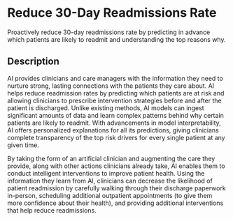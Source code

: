 # Reduce 30-Day Readmissions Rate
Proactively reduce 30-day readmissions rate by predicting in advance which patients are likely to readmit and understanding the top reasons why.

## Description
AI provides clinicians and care managers with the information they need to nurture strong, lasting connections with the patients they care about. AI helps reduce readmission rates by predicting which patients are at risk and allowing clinicians to prescribe intervention strategies before and after the patient is discharged. Unlike existing methods, AI models can ingest significant amounts of data and learn complex patterns behind why certain patients are likely to readmit. With advancements in model interpretability, AI offers personalized explanations for all its predictions, giving clinicians complete transparency of the top risk drivers for every single patient at any given time.

By taking the form of an artificial clinician and augmenting the care they provide, along with other actions clinicians already take, AI enables them to conduct intelligent interventions to improve patient health. Using the information they learn from AI, clinicians can decrease the likelihood of patient readmission by carefully walking through their discharge paperwork in-person, scheduling additional outpatient appointments (to give them more confidence about their health), and providing additional interventions that help reduce readmissions.
